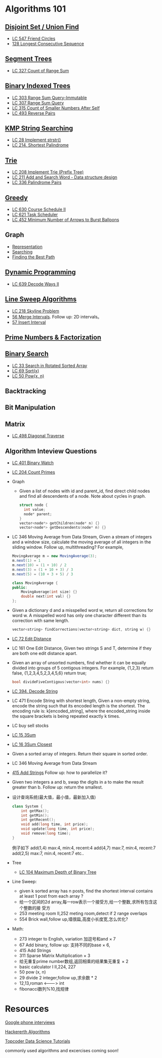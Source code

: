 # Algorithms 101
## [Disjoint Set / Union Find](https://www.topcoder.com/community/data-science/data-science-tutorials/disjoint-set-data-structures/)
* [LC 547 Friend Circles](https://leetcode.com/problems/friend-circles/#/description)
* [128 Longest Consecutive Sequence](https://leetcode.com/problems/longest-consecutive-sequence/#/description)

## [Segment Trees](https://www.topcoder.com/community/data-science/data-science-tutorials/range-minimum-query-and-lowest-common-ancestor/)
* [LC 327 Count of Range Sum](https://leetcode.com/problems/count-of-range-sum/#/description)

## [Binary Indexed Trees](https://www.topcoder.com/community/data-science/data-science-tutorials/binary-indexed-trees/)
* [LC 303 Range Sum Query-Immutable](https://leetcode.com/problems/range-sum-query-immutable/#/description)
* [LC 307 Range Sum Query](https://leetcode.com/problems/range-sum-query-mutable/#/description)
* [LC 315 Count of Smaller Numbers After Self](https://leetcode.com/problems/count-of-smaller-numbers-after-self/#/description)
* [LC 493 Reverse Pairs](https://leetcode.com/problems/reverse-pairs/#/description)
  
## [KMP String Searching](https://www.topcoder.com/community/data-science/data-science-tutorials/introduction-to-string-searching-algorithms/)
* [LC 28 Implement strstr()](https://leetcode.com/problems/implement-strstr/#/description)
* [LC 214. Shortest Palindrome](https://leetcode.com/problems/shortest-palindrome/#/description)
  
## [Trie](https://www.topcoder.com/community/data-science/data-science-tutorials/using-tries/)
* [LC 208 Implement Trie (Prefix Tree)](https://leetcode.com/problems/implement-trie-prefix-tree/#/description)
* [LC 211 Add and Search Word - Data structure design](https://leetcode.com/problems/add-and-search-word-data-structure-design/#/description)
* [LC 336 Palindrome Pairs](https://leetcode.com/problems/palindrome-pairs/#/description)

## [Greedy](https://www.topcoder.com/community/data-science/data-science-tutorials/greedy-is-good/)
* [LC 630 Course Schedule II](https://leetcode.com/problems/course-schedule-iii/#/description)
* [LC 621 Task Scheduler](https://leetcode.com/problems/task-scheduler/#/description)
* [LC 452 Minimum Number of Arrows to Burst Balloons](https://leetcode.com/problems/minimum-number-of-arrows-to-burst-balloons/#/description)

## Graph
* [Representation](https://www.topcoder.com/community/data-science/data-science-tutorials/introduction-to-graphs-and-their-data-structures-section-1/)
* [Searching](https://www.topcoder.com/community/data-science/data-science-tutorials/introduction-to-graphs-and-their-data-structures-section-2/)
* [Finding the Best Path](https://www.topcoder.com/community/data-science/data-science-tutorials/introduction-to-graphs-and-their-data-structures-section-3/)

## [Dynamic Programming](https://www.topcoder.com/community/data-science/data-science-tutorials/dynamic-programming-from-novice-to-advanced/)
* [LC 639 Decode Ways II](https://leetcode.com/problems/decode-ways-ii/#/description)

## [Line Sweep Algorithms](https://www.topcoder.com/community/data-science/data-science-tutorials/line-sweep-algorithms/)
* [LC 218 Skyline Problem](https://leetcode.com/problems/the-skyline-problem/#/description)
* [56 Merge Intervals](https://leetcode.com/problems/merge-intervals/#/description). Follow up: 2D intervals。
* [57 Insert Interval](https://leetcode.com/problems/insert-interval/#/description)

## [Prime Numbers & Factorization](https://www.topcoder.com/community/data-science/data-science-tutorials/prime-numbers-factorization-and-euler-function/)

## [Binary Search](https://www.topcoder.com/community/data-science/data-science-tutorials/binary-search/)
* [LC 33 Search in Rotated Sorted Array](https://leetcode.com/problems/search-in-rotated-sorted-array/#/description)
* [LC 69 Sqrt(x)](https://leetcode.com/problems/sqrtx/#/description)
* [LC 50 Pow(x, n)](https://leetcode.com/problems/powx-n/#/description)

## Backtracking

## Bit Manipulation

## Matrix
* [LC 498 Diagonal Traverse](https://leetcode.com/problems/diagonal-traverse/#/description)

## Algorithm Inteview Questions
* [LC 401 Binary Watch](https://leetcode.com/problems/binary-watch/#/description)
* [LC 204 Count Primes](https://leetcode.com/problems/count-primes/#/description)

* Graph
  * Given a list of nodes with id and parent_id, find direct child nodes and find all descendents of a node. Note about cycles in graph.
    ```C++
    struct node {
      int value;
      node* parent;
    }
    vector<node*> getChildren(node* n) {}
    vector<node*> getDescendents(node* n) {}
    ```
* LC 346 Moving Average from Data Stream, Given a stream of integers and a window size, calculate the moving average of all integers in the sliding window. Follow up, multithreading?
  For example,
  ```java
  MovingAverage m = new MovingAverage(3);
  m.next(1) = 1
  m.next(10) = (1 + 10) / 2
  m.next(3) = (1 + 10 + 3) / 3
  m.next(5) = (10 + 3 + 5) / 3
  ```
  ```C++
  class MovingAverage {
  public:
      MovingAverage(int size) {}
      double next(int val) {}
  };
  ```
* Given a dictionary d and a misspelled word w, return all corrections for word w. A misspelled word has only one character different than its correction with same length. 
  ```C++
  vector<string> findCorrections(vector<string> dict, string w) {}
  ```
* [LC 72 Edit Distance](https://leetcode.com/problems/edit-distance/#/description)
* LC 161 One Edit Distance, Given two strings S and T, determine if they are both one edit distance apart.
* Given an array of unsorted numbers, find whether it can be equally divided into groups of 5 contigous integers. For example, {1,2,3} return false, {1,2,3,4,5,2,3,4,5,6} return true;
  ```C++
  bool divideFiveContigous(vector<int> nums) {}
  ```
* [LC 394. Decode String](https://leetcode.com/problems/decode-string/#/description)
* LC 471 Encode String with shortest length, Given a non-empty string, encode the string such that its encoded length is the shortest. The encoding rule is: k[encoded_string], where the encoded_string inside the square brackets is being repeated exactly k times.
* LC buy sell stocks
* [LC 15 3Sum](https://leetcode.com/problems/3sum/#/description)
* [LC 16 3Sum Closest](https://leetcode.com/problems/3sum-closest/#/description)
* Given a sorted array of integers. Return their square in sorted order.
* LC 346 Moving Average from Data Stream
* [415 Add Strings](https://leetcode.com/problems/add-strings/#/description) Follow up: how to parallelize it?
* Given two integers a and b, swap the digits in a to make the result greater than b. Follow up: return the smallest.
* 设计查询系统(最大值，最小值，最新加入值)
	```C++
	class System { 
		int getMax(); 
		int getMin(); 
		int getRecent(); 
		void add(long time, int price);
		void update(long time, int price); 
		void remove(long time); 
	} 
	```
	例子如下
	add(1,4) max:4, min:4, recent:4
	add(4,7) max:7, min:4, recent:7 
	add(2,5) max:7, min:4, recent:7
	etc.. 
* Tree
  * [LC 104 Maximum Depth of Binary Tree](https://leetcode.com/problems/maximum-depth-of-binary-tree/#/description)
* Line Sweep:

  * given k sorted array has n posts, find the shortest interval contains at least 1 post from each array ?
  * 给一个区间的2d array,每一row表示一个接受方,给一个整数,求所有包含这个整数的接
受方
  * 253 meeting room II,252 meting room,detect if 2 range overlaps
  * 554 Brick wall,follow up,墙很扁,高度小长度宽,怎么优化?
* Math:
  * 273 integer to English, variation 加逗号和and × 7
  * 67 Add binary, follow up: 支持不同的base × 6,
  * 415 Add Strings
  * 311 Sparse Matrix Multiplication × 3
  * 给无重复prime number数组,返回相乘的结果集无重复 × 2
  * basic calculator I II,224, 227
  * 50 pow (x, n)
  * 29 divide 2 integer,follow up,求余数 * 2
  * 12,13,roman <---> int
  * fibonacci数列%10,找规律
    
# Resources
[Google phone interviews](https://github.com/jeromejj/GooglePhoneScreenBible/blob/master/GooglePhoneScreenBible.md)

[Hackererth Algorithms](https://www.hackerearth.com/practice/algorithms/graphs/graph-representation/tutorial/)

[Topcoder Data Science Tutorials](https://www.topcoder.com/community/data-science/data-science-tutorials/)



commonly used algorithms and excercises coming soon!
